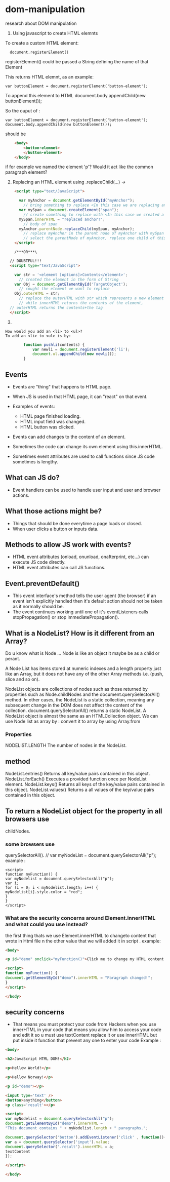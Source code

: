 # dom-manipulation
research about DOM manipulation

1.	Using javascript to create HTML elemnts

To create a custom HTML element:
  ``` script
	document.registerElement()
  ```
  registerElement() could be passed a String defining the name of that Element


This returns HTML elemnt, as an example:

	var buttonElement = document.registerElement('button-element');

To append this element to HTML
	document.body.appendChild(new buttonElement());

So the ouput of :

	var buttonElement = document.registerElement('button-element');
	document.body.appendChild(new buttonElement());

should be
``` HTML
	<body>
		<button-elemnet>
		</button-element>
	</body>
  ```

if for example we named the element 'p'? Would it act like the common paragraph element?

2. Replacing an HTML element using .replaceChild(...) ->
``` HTML
	<script type="text/JavaScript">

	  var myAnchor = document.getElementById("myAnchor");
		// bring something to replace <In this case we are replacing an anchor>
	  var mySpan = document.createElement("span");
		// create something to replace with <In this case we created a span>
	  mySpan.innerHTML = "replaced anchor!";
		// body of span
	  myAnchor.parentNode.replaceChild(mySpan, myAnchor);
		// replace myAnchor in the parent node of myAnchor with mySpan
		// select the parentNode of myAnchor, replace one child of this parent 'myAnchor' with mySpan
	</script>
  ```


		/***OR***\
  ``` HTML
	// DOUBTFUL!!!
	<script type="text/JavaScript">

	  var str = '<element [options]>Contents</element>';
		// created the element in the form of String
	  var Obj = document.getElementById('TargetObject');
		// cought the element we want to replace
	  Obj.outerHTML = str;
		// replace the outerHTML with str which represents a new element
		// while innerHTML returns the contents of the element,
    // outerHTML returns the contents+the tag
	</script>
  ```
3.
``` text
How would you add an <li> to <ul>?
To add an <li> to <ul> is by:
```
``` javascript
		function pushli(contents) {
			var newli = document.registerElement('li');
			document.ul.appendChild(new newli());
		}
```


## Events
- Events are "thing" that happens to HTML page.
- When JS is used in that HTML page, it can "react" on that event.
- Examples of events:
   - HTML page finished loading.
   - HTML input field was changed.
   - HTML button was clicked.
- Events can add changes to the content of an element.

- Sometimes the code can change its own element using this.innerHTML.
- Sometimes event attributes are used to call functions since JS code sometimes is lengthy.

## What can JS do?
- Event handlers can be used to handle user input and user and browser actions.
## What those actions might be?
- Things that should be done everytime a page loads or closed.
- When user clicks a button or inputs data.

## Methods to allow JS work with events?
- HTML event attributes (onload, onunload,  onafterprint, etc...) can execute JS code directly.
- HTML event attributes can call JS functions.

## Event.preventDefault()
- This event interface's method tells the user agent (the browser) if an event isn't explicitly handled then it's default action should not be taken as it normally should be.
- The event continues working until one of it's eventListeners calls stopPropagation() or stop immediatePropagation().

## What is a NodeList? How is it different from an Array?
Do u know what is Node ...
Node is like an object it maybe be as a child or perant.

A Node List has items stored at numeric indexes and a length property just like an Array, but it does not have any of the other Array methods i.e. (push, slice and so on).

NodeList objects are collections of nodes such as those returned by properties such as
Node.childNodes and the
document.querySelectorAll() method.
In other cases, the NodeList is a static collection, meaning any subsequent change in the DOM does not affect the content of the collection. document.querySelectorAll() returns a static NodeList.
A NodeList object is almost the same as an HTMLCollection object.
We can use Node list as array by :
convert it to array by using Array.from
### Properties
NODELIST.LENGTH
The number of nodes in the NodeList.
## method
NodeList.entries() Returns all key/value pairs contained in this object.
NodeList.forEach() Executes a provided function once per NodeList element.
NodeList.keys() Returns all keys of the key/value pairs contained in this object.
NodeList.values() Returns a all values of the key/value pairs contained in this object.
## To return a NodeList object for the property in all browsers use
childNodes.
### some browsers use
querySelectorAll(). // var myNodeList = document.querySelectorAll("p");
example :
``` script
<script>
function myFunction() {
var myNodelist = document.querySelectorAll("p");
var i;
for (i = 0; i < myNodelist.length; i++) {
myNodelist[i].style.color = "red";
}
}
</script>
```
### What are the security concerns around Element.innerHTML and what could you use instead?
the first thing thats we use Element.innerHTML to changeto content that wrote in Html file n the other value that we will added it in script .
example:
``` HTML
<body>

<p id="demo" onclick="myFunction()">Click me to change my HTML content (innerHTML).</p>

<script>
function myFunction() {
document.getElementById("demo").innerHTML = "Paragraph changed!";
}
</script>

</body>
```
## security concerns
- That means you must protect your code from Hackers when you use innerHTML in your code that means you allow him to access your code and edit it so u must use textContent replace it
or use innerHTML but put inside it function that prevent any one to enter your code
Example :
``` HTML
<body>

<h2>JavaScript HTML DOM!</h2>

<p>Hellow World!</p>

<p>Hellow Norway!</p>

<p id="demo"></p>

<input type='text' />
<button>anything</button>
<p class='result'></p>

<script>
var myNodelist = document.querySelectorAll("p");
document.getElementById("demo").innerHTML =
"This document contains " + myNodelist.length + " paragraphs.";

document.querySelector('button').addEventListener('click' , function(){
var a = document.querySelector('input').value;
document.querySelector('.result').innerHTML = a;
textContent
});

</script>

</body>
```

